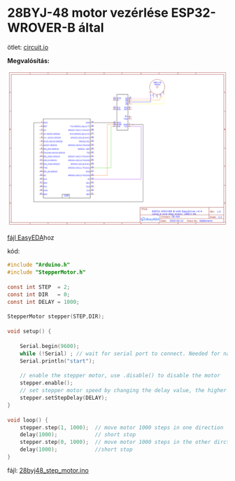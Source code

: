 # 28BYJ-48 motor vezérlése ESP32-WROVER-B által
ötlet: [circuit.io](https://www.circuito.io/app?components=9238,9442,360217)

**Megvalósítás:**

![kapcsolási rajz](https://github.com/gabboraron/esp32_szorakozas/blob/main/28byj48_step_motor/Schematic_esp32-wrover-b_with_easydriver_v4.4_with%2028byj-48_step_motor_2022-02-12.png)

[fájl EasyEDA](SCHLIB_ESP32-WROVER-B_2022-02-12.json)hoz

kód:

```C
#include "Arduino.h"
#include "StepperMotor.h"

const int STEP  = 2;
const int DIR   = 0;
const int DELAY = 1000;

StepperMotor stepper(STEP,DIR);

void setup() {
    
    Serial.begin(9600);
    while (!Serial) ; // wait for serial port to connect. Needed for native USB
    Serial.println("start");
    
    // enable the stepper motor, use .disable() to disable the motor
    stepper.enable();
    // set stepper motor speed by changing the delay value, the higher the delay the slower the motor will turn
    stepper.setStepDelay(DELAY);
}

void loop() {
    stepper.step(1, 1000);  // move motor 1000 steps in one direction
    delay(1000);            // short stop
    stepper.step(0, 1000);  // move motor 1000 steps in the other dirction
    delay(1000);            //short stop
}
```

fájl: [28byj48_step_motor.ino](28byj48_step_motor.ino)
